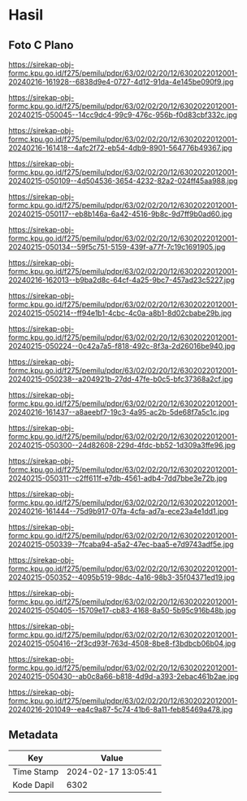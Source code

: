 # Hasil

## Foto C Plano

https://sirekap-obj-formc.kpu.go.id/f275/pemilu/pdpr/63/02/02/20/12/6302022012001-20240216-161928--6838d9e4-0727-4d12-91da-4e145be090f9.jpg

https://sirekap-obj-formc.kpu.go.id/f275/pemilu/pdpr/63/02/02/20/12/6302022012001-20240215-050045--14cc9dc4-99c9-476c-956b-f0d83cbf332c.jpg

https://sirekap-obj-formc.kpu.go.id/f275/pemilu/pdpr/63/02/02/20/12/6302022012001-20240216-161418--4afc2f72-eb54-4db9-8901-564776b49367.jpg

https://sirekap-obj-formc.kpu.go.id/f275/pemilu/pdpr/63/02/02/20/12/6302022012001-20240215-050109--4d504536-3654-4232-82a2-024ff45aa988.jpg

https://sirekap-obj-formc.kpu.go.id/f275/pemilu/pdpr/63/02/02/20/12/6302022012001-20240215-050117--eb8b146a-6a42-4516-9b8c-9d7ff9b0ad60.jpg

https://sirekap-obj-formc.kpu.go.id/f275/pemilu/pdpr/63/02/02/20/12/6302022012001-20240215-050134--59f5c751-5159-439f-a77f-7c19c1691905.jpg

https://sirekap-obj-formc.kpu.go.id/f275/pemilu/pdpr/63/02/02/20/12/6302022012001-20240216-162013--b9ba2d8c-64cf-4a25-9bc7-457ad23c5227.jpg

https://sirekap-obj-formc.kpu.go.id/f275/pemilu/pdpr/63/02/02/20/12/6302022012001-20240215-050214--ff94e1b1-4cbc-4c0a-a8b1-8d02cbabe29b.jpg

https://sirekap-obj-formc.kpu.go.id/f275/pemilu/pdpr/63/02/02/20/12/6302022012001-20240215-050224--0c42a7a5-f818-492c-8f3a-2d26016be940.jpg

https://sirekap-obj-formc.kpu.go.id/f275/pemilu/pdpr/63/02/02/20/12/6302022012001-20240215-050238--a204921b-27dd-47fe-b0c5-bfc37368a2cf.jpg

https://sirekap-obj-formc.kpu.go.id/f275/pemilu/pdpr/63/02/02/20/12/6302022012001-20240216-161437--a8aeebf7-19c3-4a95-ac2b-5de68f7a5c1c.jpg

https://sirekap-obj-formc.kpu.go.id/f275/pemilu/pdpr/63/02/02/20/12/6302022012001-20240215-050300--24d82608-229d-4fdc-bb52-1d309a3ffe96.jpg

https://sirekap-obj-formc.kpu.go.id/f275/pemilu/pdpr/63/02/02/20/12/6302022012001-20240215-050311--c2ff611f-e7db-4561-adb4-7dd7bbe3e72b.jpg

https://sirekap-obj-formc.kpu.go.id/f275/pemilu/pdpr/63/02/02/20/12/6302022012001-20240216-161444--75d9b917-07fa-4cfa-ad7a-ece23a4e1dd1.jpg

https://sirekap-obj-formc.kpu.go.id/f275/pemilu/pdpr/63/02/02/20/12/6302022012001-20240215-050339--7fcaba94-a5a2-47ec-baa5-e7d9743adf5e.jpg

https://sirekap-obj-formc.kpu.go.id/f275/pemilu/pdpr/63/02/02/20/12/6302022012001-20240215-050352--4095b519-98dc-4a16-98b3-35f04371ed19.jpg

https://sirekap-obj-formc.kpu.go.id/f275/pemilu/pdpr/63/02/02/20/12/6302022012001-20240215-050405--15709e17-cb83-4168-8a50-5b95c916b48b.jpg

https://sirekap-obj-formc.kpu.go.id/f275/pemilu/pdpr/63/02/02/20/12/6302022012001-20240215-050416--2f3cd93f-763d-4508-8be8-f3bdbcb06b04.jpg

https://sirekap-obj-formc.kpu.go.id/f275/pemilu/pdpr/63/02/02/20/12/6302022012001-20240215-050430--ab0c8a66-b818-4d9d-a393-2ebac461b2ae.jpg

https://sirekap-obj-formc.kpu.go.id/f275/pemilu/pdpr/63/02/02/20/12/6302022012001-20240216-201049--ea4c9a87-5c74-41b6-8a11-feb85469a478.jpg


## Metadata

| Key        | Value               |
| ---------- | ------------------- |
| Time Stamp | 2024-02-17 13:05:41 |
| Kode Dapil | 6302                |



